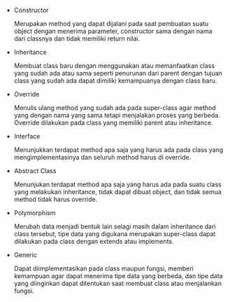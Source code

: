 <ul>
    <li>Constructor </br>
    <p>Merupakan method yang dapat dijalani pada saat pembuatan suatu object dengan menerima parameter, constructor sama dengan nama dari classnya dan tidak memiliki return nilai.</p>
    <li>Inheritance </br>
    <p>Membuat class baru dengan menggunakan atau memanfaatkan class yang sudah ada atau sama seperti penurunan dari parent dengan tujuan class yang sudah ada dapat dimiliki kemampuanya dengan class baru.</p>
    <li>Override </br>
    <p>Menulis ulang method yang sudah ada pada super-class agar method yang dengan nama yang sama tetapi menjalakan proses yang berbeda. Override dilakukan pada class yang memiliki parent atau inheritance.</p>
    <li>Interface </br>
    <p>Menunjukkan terdapat method apa saja yang harus ada pada class yang mengimplementasinya dan seluruh method harus di override.</p>
    <li>Abstract Class </br>
    <p>Menunjukan terdapat method apa saja yang harus ada pada suatu class yang melakukan inheritance, tidak dapat dibuat object, dan tidak semua method tidak harus override.</p>
    <li>Polymorphism </br>
    <p>Merubah data menjadi bentuk lain selagi masih dalam inheritance dari class tersebut, tipe data yang digukana merupakan super-class dapat dilakukan pada class dengan extends atau implements.</p>
    <li>Generic </br>
    <p>Dapat diimplementasikan pada class maupun fungsi, memberi kemampuan agar dapat menerima tipe data yang berbeda, dan tipe data yang diinginkan dapat ditentukan saat membuat class atau menjalankan fungsi.</p>
</ul>